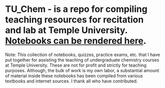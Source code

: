 # TU_Chem - is a repo for compiling teaching resources for recitation and lab at Temple University. [Notebooks can be rendered here](https://robraddi.github.io/teaching.html).

Note: This collection of notebooks, quizzes, practice exams, etc. that I have put together for assisting the teaching of undergraduate chemistry courses at Temple University. These are not for profit and strictly for teaching purposes. Although, the bulk of work is my own labor, a substantial amount of material inside these notebooks has been compiled from various textbooks and internet sources. I thank all who have contributed.




